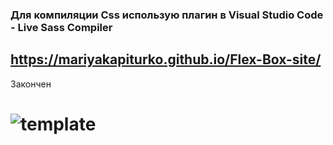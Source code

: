 ### Для компиляции Css использую плагин в Visual Studio Code - Live Sass Compiler
## https://mariyakapiturko.github.io/Flex-Box-site/
Закончен
# ![template](https://user-images.githubusercontent.com/48768449/73935171-ffd93f80-48f0-11ea-9805-cfe601e7a05f.jpg)
